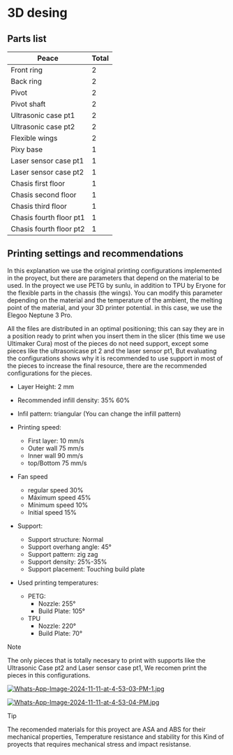 # 3D desing

## Parts list
| Peace                          | Total    |
|--------------------------------|----------|
| Front ring                     | 2        |
| Back ring                      | 2        |
| Pivot                          | 2        |
| Pivot shaft                    | 2        |
| Ultrasonic case pt1            | 2        |
| Ultrasonic case pt2            | 2        |
| Flexible wings                 | 2        |
| Pixy base                      | 1        |
| Laser sensor case pt1          | 1        |
| Laser sensor case pt2          | 1        |
| Chasis first floor             | 1        |
| Chasis second floor            | 1        |
| Chasis third floor             | 1        |
| Chasis fourth floor pt1        | 1        |
| Chasis fourth floor pt2        | 1        |

## Printing settings and recommendations

In this explanation we use the original printing configurations implemented in the proyect, but there are parameters that depend on the material to be used. In the proyect we use PETG by sunlu, in addition to TPU by Eryone for the flexible parts in the chassis (the wings). You can modify this parameter depending on the material and the temperature of the ambient, the melting point of the material, and your 3D printer potential. in this case, we use the Elegoo Neptune 3 Pro.

All the files are distributed in an optimal positioning; this can say they are in a position ready to print when you insert them in the slicer (this time we use Ultimaker Cura) most of the pieces do not need support, except some pieces like the ultrasonicase pt 2 and the laser sensor pt1, But evaluating the configurations shows why it is recommended to use support in most of the pieces to increase the final resource, there are the recommended configurations for the pieces.

- Layer Height: 2 mm
- Recommended infill density: 35% 60% 
- Infil pattern: triangular (You can change the infill pattern)

- Printing speed: 
    - First layer: 10 mm/s
    - Outer wall 75 mm/s
    - Inner wall 90 mm/s
    - top/Bottom 75 mm/s

- Fan speed
    - regular speed 30%
    - Máximum speed 45%
    - Mínimum speed 10%
    - Initial speed 15%

- Support:
    - Support structure: Normal
    - Support overhang angle: 45°
    - Support pattern: zig zag
    - Support density: 25%-35%
    - Support placement: Touching build plate

- Used printing temperatures: 
    - PETG:
        - Nozzle: 255°
        - Build Plate: 105°
    - TPU
        - Nozzle: 220°
        - Build Plate: 70°

> [!NOTE]
> The only pieces that is totally necesary to print with supports like the Ultrasonic Case pt2 and Laser sensor case pt1, We recomen print the pieces in this configurations.

[![Whats-App-Image-2024-11-11-at-4-53-03-PM-1.jpg](https://i.postimg.cc/mrKMqxyG/Whats-App-Image-2024-11-11-at-4-53-03-PM-1.jpg)](https://postimg.cc/gwqnXT7M)

[![Whats-App-Image-2024-11-11-at-4-53-04-PM.jpg](https://i.postimg.cc/kg1WQRVG/Whats-App-Image-2024-11-11-at-4-53-04-PM.jpg)](https://postimg.cc/HrMJHx91)

> [!TIP]
> The recomended materials for this proyect are ASA and ABS for their mechanical properties, Temperature resistance and stability for this Kind of proyects that requires mechanical stress and impact resístanse.
